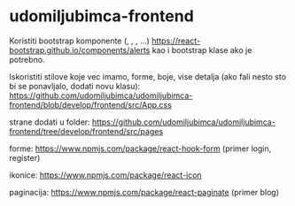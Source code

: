 # udomiljubimca-frontend

  Koristiti bootstrap komponente (<Col>, <Row>, <Container>, ...)
  https://react-bootstrap.github.io/components/alerts
  kao i bootstrap klase ako je potrebno.

  Iskoristiti stilove koje vec imamo, forme, boje, vise detalja (ako fali nesto sto bi se ponavljalo, dodati novu klasu):
  https://github.com/udomiljubimca/udomiljubimca-frontend/blob/develop/frontend/src/App.css

  strane dodati u folder:
  https://github.com/udomiljubimca/udomiljubimca-frontend/tree/develop/frontend/src/pages

  forme: 
  https://www.npmjs.com/package/react-hook-form (primer login, register)
  
  ikonice: 
  https://www.npmjs.com/package/react-icon
  
  paginacija: 
  https://www.npmjs.com/package/react-paginate (primer blog)
  
